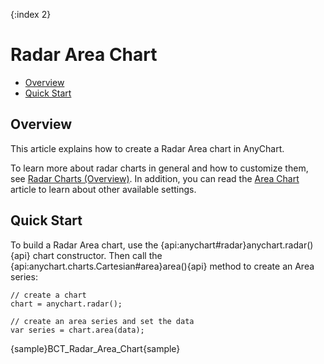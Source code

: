 {:index 2}
# Radar Area Chart

* [Overview](#overview)
* [Quick Start](#quick_start)

## Overview

This article explains how to create a Radar Area chart in AnyChart.

To learn more about radar charts in general and how to customize them, see [Radar Charts (Overview)](Overview). In addition, you can read the [Area Chart](../Area_Chart) article to learn about other available settings.

## Quick Start

To build a Radar Area chart, use the {api:anychart#radar}anychart.radar(){api} chart constructor. Then call the {api:anychart.charts.Cartesian#area}area(){api} method to create an Area series:

```
// create a chart
chart = anychart.radar();

// create an area series and set the data
var series = chart.area(data);
```

{sample}BCT\_Radar\_Area\_Chart{sample}